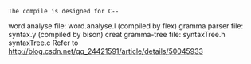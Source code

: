     The compile is designed for C--
word analyse file:
    word.analyse.l (compiled by flex)
gramma parser file:
    syntax.y (compiled by bison)
creat gramma-tree file:
    syntaxTree.h
    syntaxTree.c
Refer to http://blog.csdn.net/qq_24421591/article/details/50045933
